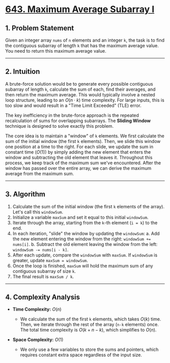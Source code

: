# [643. Maximum Average Subarray I](https://leetcode.com/problems/maximum-average-subarray-i/)



## 1. Problem Statement

Given an integer array `nums` of `n` elements and an integer `k`, the task is to find the contiguous subarray of length `k` that has the maximum average value. You need to return this maximum average value.

---
## 2. Intuition

A brute-force solution would be to generate every possible contiguous subarray of length `k`, calculate the sum of each, find their averages, and then return the maximum average. This would typically involve a nested loop structure, leading to an $O(n \cdot k)$ time complexity. For large inputs, this is too slow and would result in a "Time Limit Exceeded" (TLE) error.

The key inefficiency in the brute-force approach is the repeated recalculation of sums for overlapping subarrays. The **Sliding Window** technique is designed to solve exactly this problem.

The core idea is to maintain a "window" of `k` elements. We first calculate the sum of the initial window (the first `k` elements). Then, we slide this window one position at a time to the right. For each slide, we update the sum in constant time ($O(1)$) by simply adding the new element that enters the window and subtracting the old element that leaves it. Throughout this process, we keep track of the maximum sum we've encountered. After the window has passed over the entire array, we can derive the maximum average from the maximum sum.

---
## 3. Algorithm

1.  Calculate the sum of the initial window (the first `k` elements of the array). Let's call this `windowSum`.
2.  Initialize a variable `maxSum` and set it equal to this initial `windowSum`.
3.  Iterate through the array, starting from the `k`-th element (`i = k`) to the end.
4.  In each iteration, "slide" the window by updating the `windowSum`:
    a.  Add the new element entering the window from the right: `windowSum += nums[i]`.
    b.  Subtract the old element leaving the window from the left: `windowSum -= nums[i - k]`.
5.  After each update, compare the `windowSum` with `maxSum`. If `windowSum` is greater, update `maxSum = windowSum`.
6.  Once the loop is finished, `maxSum` will hold the maximum sum of any contiguous subarray of size `k`.
7.  The final result is `maxSum / k`.

---
## 4. Complexity Analysis

* **Time Complexity:** $O(n)$
    * We calculate the sum of the first `k` elements, which takes $O(k)$ time. Then, we iterate through the rest of the array (`n-k` elements) once. The total time complexity is $O(k + n - k)$, which simplifies to $O(n)$.

* **Space Complexity:** $O(1)$
    * We only use a few variables to store the sums and pointers, which requires constant extra space regardless of the input size.
